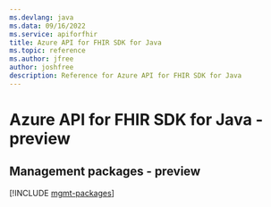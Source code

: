 ```yaml
---
ms.devlang: java
ms.data: 09/16/2022
ms.service: apiforfhir
title: Azure API for FHIR SDK for Java
ms.topic: reference
ms.author: jfree
author: joshfree
description: Reference for Azure API for FHIR SDK for Java
---
```

# Azure API for FHIR SDK for Java - preview

## Management packages - preview
[!INCLUDE [mgmt-packages](api-for-fhir-mgmt-index.md)]